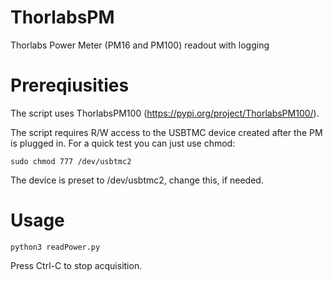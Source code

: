 # ThorlabsPM
Thorlabs Power Meter (PM16 and PM100) readout with logging

# Prereqiusities
The script uses ThorlabsPM100 (https://pypi.org/project/ThorlabsPM100/).

The script requires R/W access to the USBTMC device created after the PM is plugged in. For a quick test you can just use chmod:

`sudo chmod 777 /dev/usbtmc2`





The device is preset to /dev/usbtmc2, change this, if needed.

# Usage
`python3 readPower.py`

Press Ctrl-C to stop acquisition.
